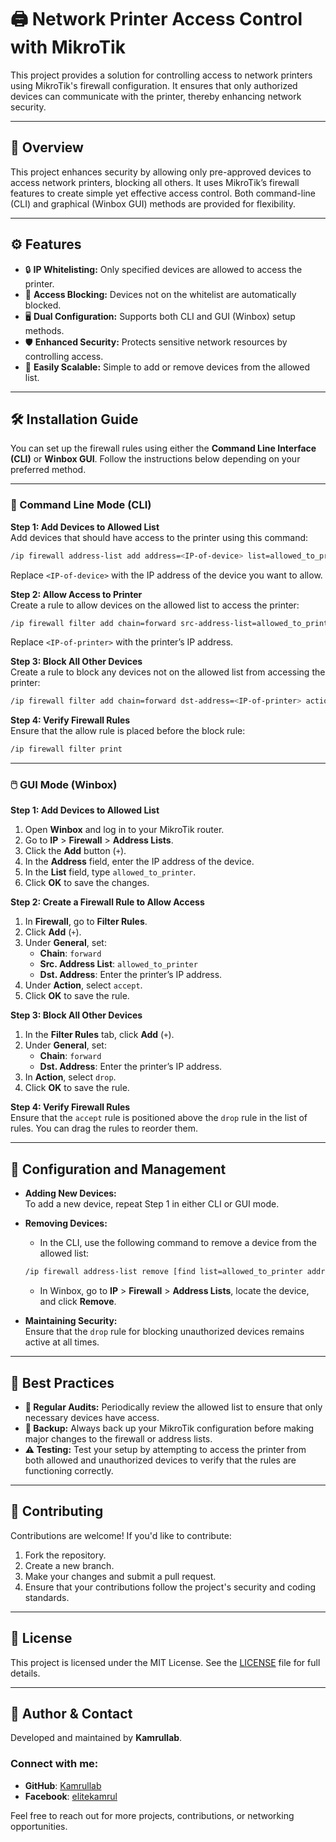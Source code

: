 

# 🖨️ **Network Printer Access Control with MikroTik**

This project provides a solution for controlling access to network printers using MikroTik's firewall configuration. It ensures that only authorized devices can communicate with the printer, thereby enhancing network security.

---

## 📖 **Overview**

This project enhances security by allowing only pre-approved devices to access network printers, blocking all others. It uses MikroTik’s firewall features to create simple yet effective access control. Both command-line (CLI) and graphical (Winbox GUI) methods are provided for flexibility.

---

## ⚙️ **Features**

- 🔒 **IP Whitelisting:** Only specified devices are allowed to access the printer.
- 🚫 **Access Blocking:** Devices not on the whitelist are automatically blocked.
- 🖥️ **Dual Configuration:** Supports both CLI and GUI (Winbox) setup methods.
- 🛡️ **Enhanced Security:** Protects sensitive network resources by controlling access.
- 🔧 **Easily Scalable:** Simple to add or remove devices from the allowed list.

---

## 🛠️ **Installation Guide**

You can set up the firewall rules using either the **Command Line Interface (CLI)** or **Winbox GUI**. Follow the instructions below depending on your preferred method.

---

### **🔧 Command Line Mode (CLI)**

**Step 1: Add Devices to Allowed List**  
Add devices that should have access to the printer using this command:

```bash
/ip firewall address-list add address=<IP-of-device> list=allowed_to_printer
```
Replace `<IP-of-device>` with the IP address of the device you want to allow.

**Step 2: Allow Access to Printer**  
Create a rule to allow devices on the allowed list to access the printer:

```bash
/ip firewall filter add chain=forward src-address-list=allowed_to_printer dst-address=<IP-of-printer> action=accept
```
Replace `<IP-of-printer>` with the printer’s IP address.

**Step 3: Block All Other Devices**  
Create a rule to block any devices not on the allowed list from accessing the printer:

```bash
/ip firewall filter add chain=forward dst-address=<IP-of-printer> action=drop
```

**Step 4: Verify Firewall Rules**  
Ensure that the allow rule is placed before the block rule:

```bash
/ip firewall filter print
```

---

### **🖱️ GUI Mode (Winbox)**

**Step 1: Add Devices to Allowed List**  
1. Open **Winbox** and log in to your MikroTik router.
2. Go to **IP** > **Firewall** > **Address Lists**.
3. Click the **Add** button (`+`).
4. In the **Address** field, enter the IP address of the device.
5. In the **List** field, type `allowed_to_printer`.
6. Click **OK** to save the changes.

**Step 2: Create a Firewall Rule to Allow Access**  
1. In **Firewall**, go to **Filter Rules**.
2. Click **Add** (`+`).
3. Under **General**, set:
   - **Chain**: `forward`
   - **Src. Address List**: `allowed_to_printer`
   - **Dst. Address**: Enter the printer’s IP address.
4. Under **Action**, select `accept`.
5. Click **OK** to save the rule.

**Step 3: Block All Other Devices**  
1. In the **Filter Rules** tab, click **Add** (`+`).
2. Under **General**, set:
   - **Chain**: `forward`
   - **Dst. Address**: Enter the printer’s IP address.
3. In **Action**, select `drop`.
4. Click **OK** to save the rule.

**Step 4: Verify Firewall Rules**  
Ensure that the `accept` rule is positioned above the `drop` rule in the list of rules. You can drag the rules to reorder them.

---

## 🔧 **Configuration and Management**

- **Adding New Devices:**  
   To add a new device, repeat Step 1 in either CLI or GUI mode.

- **Removing Devices:**  
   - In the CLI, use the following command to remove a device from the allowed list:
   ```bash
   /ip firewall address-list remove [find list=allowed_to_printer address=<IP-of-device>]
   ```
   - In Winbox, go to **IP** > **Firewall** > **Address Lists**, locate the device, and click **Remove**.

- **Maintaining Security:**  
   Ensure that the `drop` rule for blocking unauthorized devices remains active at all times.

---

## 🔐 **Best Practices**

- **🔄 Regular Audits:** Periodically review the allowed list to ensure that only necessary devices have access.
- **💾 Backup:** Always back up your MikroTik configuration before making major changes to the firewall or address lists.
- **⚠️ Testing:** Test your setup by attempting to access the printer from both allowed and unauthorized devices to verify that the rules are functioning correctly.

---

## 🤝 **Contributing**

Contributions are welcome! If you'd like to contribute:

1. Fork the repository.
2. Create a new branch.
3. Make your changes and submit a pull request.
4. Ensure that your contributions follow the project's security and coding standards.

---

## 📜 **License**

This project is licensed under the MIT License. See the [LICENSE](LICENSE) file for full details.

---

## 👤 **Author & Contact**

Developed and maintained by **Kamrullab**.

### **Connect with me:**

- **GitHub**: [Kamrullab](https://github.com/Kamrullab)  
- **Facebook**: [elitekamrul](https://facebook.com/elitekamrul)

Feel free to reach out for more projects, contributions, or networking opportunities.
